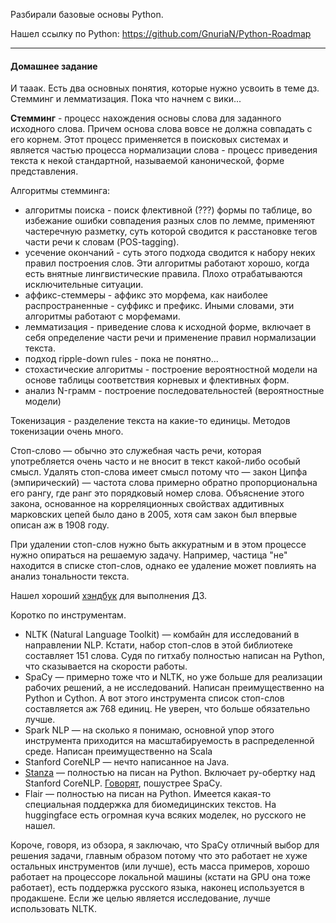 Разбирали базовые основы Python.

Нашел ссылку по Python: https://github.com/GnuriaN/Python-Roadmap 

---

#### Домашнее задание

И тааак. Есть два основных понятия, которые нужно усвоить в теме дз. Стемминг и лемматизация. Пока что начнем с вики...

**Стемминг** - процесс нахождения основы слова для заданного исходного слова. Причем основа слова вовсе не должна совпадать с его корнем. Этот процесс применяется в поисковых системах и является частью процесса нормализации слова - процесс приведения текста к некой стандартной, называемой канонической, форме представления.

Алгоритмы стемминга:
- алгоритмы поиска - поиск флективной (???) формы по таблице, во избежание ошибки совпадения разных слов по лемме, применяют частеречную разметку, суть которой сводится к расстановке тегов части речи к словам (POS-tagging).
- усечение окончаний - суть этого подхода сводится к набору неких правил построения слов. Эти алгоритмы работают хорошо, когда есть внятные лингвистические правила. Плохо отрабатываются исключительные ситуации.
- аффикс-стеммеры - аффикс это морфема, как наиболее распространенные - суффикс и префикс. Иными словами, эти алгоритмы работают с морфемами.
- лемматизация - приведение слова к исходной форме, включает в себя определение части речи и применение правил нормализации текста.
- подход ripple-down rules - пока не понятно...
- стохастические алгоритмы - построение вероятностной модели на основе таблицы соответствия корневых и флективных форм.
- анализ N-грамм - построение последовательностей (вероятностные модели)

Токенизация - разделение текста на какие-то единицы. Методов токенизации очень много.

Стоп-слово — обычно это служебная часть речи, которая употребляется очень часто и не вносит в текст какой-либо особый смысл.
Удалять стоп-слова имеет смысл потому что — закон Ципфа (эмпирический) — частота слова примерно обратно пропорциональна его рангу, где ранг это порядковый номер слова. Объяснение этого закона, основанное на корреляционных свойствах аддитивных марковских цепей было дано в 2005, хотя сам закон был впервые описан аж в 1908 году.

При удалении стоп-слов нужно быть аккуратным и в этом процессе нужно опираться на решаемую задачу. Например, частица "не" находится в списке стоп-слов, однако ее удаление может повлиять на анализ тональности текста.

Нашел хороший [хэндбук](https://education.yandex.ru/handbook/data-analysis/article/preobrazovanie-tekstovyh-dannyh-i-rabota-s-nimi-v-python) для выполнения ДЗ.

Коротко по инструментам.
 - NLTK (Natural Language Toolkit) — комбайн для исследований в направлении NLP. Кстати, набор стоп-слов в этой библиотеке составляет 151 слова. Судя по гитхабу полностью написан на Python, что сказывается на скорости работы.
 - SpaCy — примерно тоже что и NLTK, но уже больше для реализации рабочих решений, а не исследований. Написан преимущественно на Python и Cython. А вот этого инструмента список стоп-слов составляется аж 768 единиц. Не уверен, что больше обязательно лучше.
 - Spark NLP — на сколько я понимаю, основной упор этого инструмента приходится на масштабируемость в распределенной среде. Написан преимущественно на Scala
 - Stanford CoreNLP — нечто написанное на Java.
 - [Stanza](https://github.com/stanfordnlp/stanza) — полностью на писан на Python. Включает py-обертку над Stanford CoreNLP. [Говорят](https://habr.com/ru/articles/504680/#comment_21686190), пошустрее SpaCy.
 - Flair — полностью на писан на Python. Имеется какая-то специальная поддержка для биомедицинских текстов. На huggingface есть огромная куча всяких моделек, но русского не нашел.

Короче, говоря, из обзора, я заключаю, что SpaCy отличный выбор для решения задачи, главным образом потому что это работает не хуже остальных инструментов (или лучше), есть масса примеров, хорошо работает на процессоре локальной машины (кстати на GPU она тоже работает), есть поддержка русского языка, наконец используется в продакшене. Если же целью является исследование, лучше использовать NLTK.

